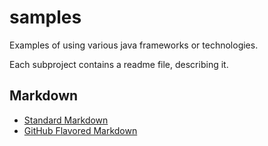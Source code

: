 # samples
Examples of using various java frameworks or technologies.

Each subproject contains a readme file, describing it.

## Markdown
* [Standard Markdown](http://daringfireball.net/projects/markdown/)
* [GitHub Flavored Markdown](https://help.github.com/articles/github-flavored-markdown/)